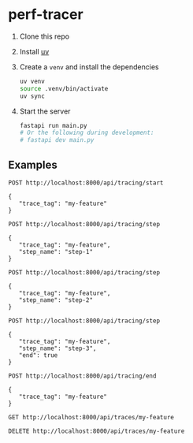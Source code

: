# perf-tracer

1. Clone this repo

2. Install [uv](https://github.com/astral-sh/uv)

3. Create a `venv` and install the dependencies

   ```bash
   uv venv
   source .venv/bin/activate
   uv sync
   ```

4. Start the server

   ```bash
   fastapi run main.py
   # Or the following during development:
   # fastapi dev main.py
   ```

## Examples

```http
POST http://localhost:8000/api/tracing/start

{
   "trace_tag": "my-feature"
}
```

```http
POST http://localhost:8000/api/tracing/step

{
   "trace_tag": "my-feature",
   "step_name": "step-1"
}
```

```http
POST http://localhost:8000/api/tracing/step

{
   "trace_tag": "my-feature",
   "step_name": "step-2"
}
```

```http
POST http://localhost:8000/api/tracing/step

{
   "trace_tag": "my-feature",
   "step_name": "step-3",
   "end": true
}
```

```http
POST http://localhost:8000/api/tracing/end

{
   "trace_tag": "my-feature"
}
```

```http
GET http://localhost:8000/api/traces/my-feature
```

```http
DELETE http://localhost:8000/api/traces/my-feature
```

